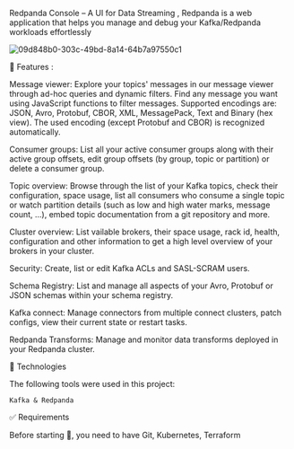 Redpanda Console – A UI for Data Streaming , Redpanda is a web application that helps you manage and debug your Kafka/Redpanda workloads effortlessly


![09d848b0-303c-49bd-8a14-64b7a97550c1](https://github.com/user-attachments/assets/e83a0a47-5870-4966-8fb7-8c5162b5ea95)



 
🎯 Features :

Message viewer: Explore your topics' messages in our message viewer through ad-hoc queries and dynamic filters. Find any message you want using JavaScript functions to filter messages. Supported encodings are: JSON, Avro, Protobuf, CBOR, XML, MessagePack, Text and Binary (hex view). The used encoding (except Protobuf and CBOR) is recognized automatically.

Consumer groups: List all your active consumer groups along with their active group offsets, edit group offsets (by group, topic or partition) or delete a consumer group.

Topic overview: Browse through the list of your Kafka topics, check their configuration, space usage, list all consumers who consume a single topic or watch partition details (such as low and high water marks, message count, ...), embed topic documentation from a git repository and more.

Cluster overview: List vailable brokers, their space usage, rack id, health, configuration and other information to get a high level overview of your brokers in your cluster.

Security: Create, list or edit Kafka ACLs and SASL-SCRAM users.

Schema Registry: List and manage all aspects of your Avro, Protobuf or JSON schemas within your schema registry.

Kafka connect: Manage connectors from multiple connect clusters, patch configs, view their current state or restart tasks.

Redpanda Transforms: Manage and monitor data transforms deployed in your Redpanda cluster.




🚀 Technologies

The following tools were used in this project:

    Kafka & Redpanda



✅ Requirements

Before starting 🏁, you need to have Git, Kubernetes, Terraform

